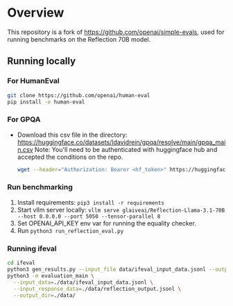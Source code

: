 # Overview

This repository is a fork of https://github.com/openai/simple-evals, used for running benchmarks on the Reflection 70B model.

## Running locally

### For HumanEval

```bash
git clone https://github.com/openai/human-eval
pip install -e human-eval
```

### For GPQA

* Download this csv file in the directory: https://huggingface.co/datasets/Idavidrein/gpqa/resolve/main/gpqa_main.csv 
  Note: You'll need to be authenticated with huggingface hub and accepted the conditions on the repo.
  ```bash
  wget --header="Authorization: Bearer <hf_token>" https://huggingface.co/datasets/Idavidrein/gpqa/resolve/main/gpqa_main.csv
  ```

### Run benchmarking

1. Install requirements: `pip3 install -r requirements`
2. Start vllm server locally: `vllm serve glaiveai/Reflection-Llama-3.1-70B --host 0.0.0.0 --port 5050 --tensor-parallel 8`
3. Set OPENAI_API_KEY env var for running the equality checker.
4. Run `python3 run_reflection_eval.py`

### Running ifeval

```bash
cd ifeval
python3 gen_results.py --input_file data/ifeval_input_data.jsonl --output_file data/reflection_output.jsonl --model_name glaiveai/Reflection-Llama-3.1-70B --base_url http://0.0.0.0:5050/v1
python3 -m evaluation_main \
  --input_data=./data/ifeval_input_data.jsonl \
  --input_response_data=./data/reflection_output.jsonl \
  --output_dir=./data/
```